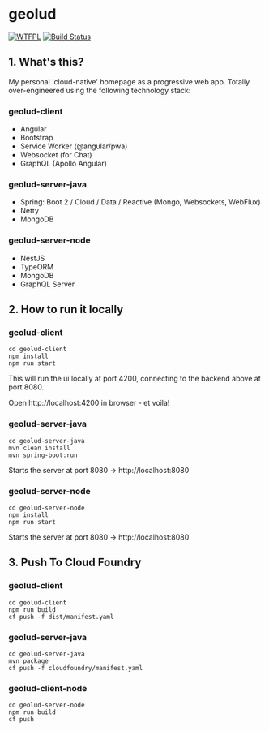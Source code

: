 # geolud

[![WTFPL](https://img.shields.io/badge/license-WTFPL-blue.svg)](http://www.wtfpl.net/txt/copying)
[![Build Status](https://travis-ci.org/fischermatte/geolud.svg?branch=master)](https://travis-ci.org/fischermatte/geolud) 

## 1. What's this?

My personal 'cloud-native' homepage as a progressive web app. Totally over-engineered using the following technology stack:

### geolud-client
- Angular
- Bootstrap 
- Service Worker (@angular/pwa)
- Websocket (for Chat)
- GraphQL (Apollo Angular)

### geolud-server-java
- Spring: Boot 2 / Cloud / Data / Reactive (Mongo, Websockets, WebFlux)
- Netty
- MongoDB

### geolud-server-node
- NestJS
- TypeORM 
- MongoDB
- GraphQL Server 

## 2. How to run it locally

### geolud-client

    cd geolud-client
    npm install
    npm run start
    
This will run the ui locally at port 4200, connecting to the backend above at port 8080. 

Open http://localhost:4200 in browser - et voila!

### geolud-server-java

    cd geolud-server-java
    mvn clean install
    mvn spring-boot:run
    
Starts the server at port 8080 -> http://localhost:8080

### geolud-server-node

    cd geolud-server-node
    npm install
    npm run start
    
Starts the server at port 8080 -> http://localhost:8080


## 3. Push To Cloud Foundry

### geolud-client

    cd geolud-client
    npm run build
    cf push -f dist/manifest.yaml
    
### geolud-server-java

    cd geolud-server-java
    mvn package
    cf push -f cloudfoundry/manifest.yaml
    
### geolud-client-node

    cd geolud-server-node
    npm run build
    cf push
